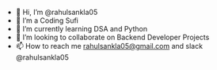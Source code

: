 - 👋 Hi, I’m @rahulsankla05
- 👀 I’m a Coding Sufi  
- 🌱 I’m currently learning DSA and Python  
- 💞️ I’m looking to collaborate on Backend Developer Projects
- 📫 How to reach me rahulsankla05@gmail.com and slack @rahulsankla05

<!---
rahulsankla05/rahulsankla05 is a ✨ special ✨ repository because its `README.md` (this file) appears on your GitHub profile.
You can click the Preview link to take a look at your changes.
--->
